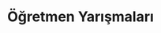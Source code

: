 ---
layout: monthly
headline: "Öğretmen Yarışmaları"
title: "Öğretmen Yarışmaları"
key: "öğretmen"
description: "Ülkemizde Öğretmenlik kutsal görevini yapan tüm Öğretmenlerimizin katılabileceği edebiyat yarışmalarına erişebilirsiniz."
permalink: "ogretmen-yarismalari/"
---